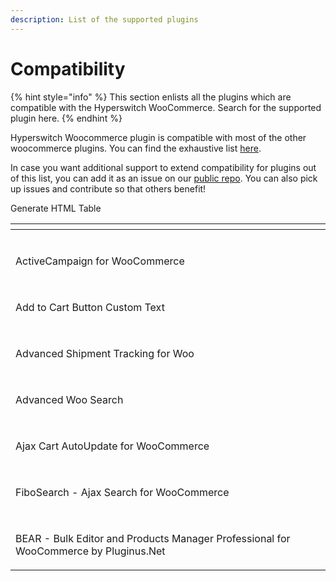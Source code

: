 ```yaml
---
description: List of the supported plugins
---
```


# Compatibility

{% hint style="info" %}
This section enlists all the plugins which are compatible with the Hyperswitch WooCommerce. Search for the supported plugin here.
{% endhint %}

Hyperswitch Woocommerce plugin is compatible with most of the other woocommerce plugins. You can find the exhaustive list [here](https://hyperswitch.io/docs/sdkIntegrations/wooCommercePlugin/wooCommerceCompatibility).

In case you want additional support to extend compatibility for plugins out of this list, you can add it as an issue on our [public repo](https://github.com/juspay/hyperswitch-woocommerce-plugin). You can also pick up issues and contribute so that others benefit!

Generate HTML Table

<table data-view="cards"><thead><tr><th></th><th></th><th></th></tr></thead><tbody><tr><td></td><td></td><td></td></tr><tr><td><p><img src="https://ps.w.org/activecampaign-for-woocommerce/assets/icon-256x256.png?rev=1925389" alt=""></p><p>ActiveCampaign for WooCommerce</p></td><td></td><td></td></tr><tr><td><p><img src="https://ps.w.org/add-to-cart-button-custom-text/assets/icon-128x128.png?rev=1339513" alt=""></p><p>Add to Cart Button Custom Text</p></td><td></td><td></td></tr><tr><td><p><img src="https://ps.w.org/woo-advanced-shipment-tracking/assets/icon-128x128.png?rev=2166296" alt=""></p><p>Advanced Shipment Tracking for Woo</p></td><td></td><td></td></tr><tr><td><p><img src="https://ps.w.org/advanced-woo-search/assets/icon-128x128.jpg?rev=2244825" alt=""></p><p>Advanced Woo Search</p></td><td></td><td></td></tr><tr><td><p><img src="https://ps.w.org/ajax-cart-autoupdate-for-woocommerce/assets/icon.svg?rev=2085910" alt=""></p><p>Ajax Cart AutoUpdate for WooCommerce</p></td><td></td><td></td></tr><tr><td><p><img src="https://ps.w.org/ajax-search-for-woocommerce/assets/icon-128x128.png?rev=2883754" alt=""></p><p>FiboSearch - Ajax Search for WooCommerce</p></td><td></td><td></td></tr><tr><td><p><img src="https://ps.w.org/woo-bulk-editor/assets/icon-128x128.png?rev=2436838" alt=""></p><p>BEAR - Bulk Editor and Products Manager Professional for WooCommerce by Pluginus.Net</p></td><td></td><td></td></tr></tbody></table>
